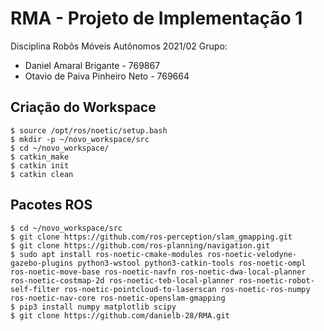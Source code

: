 # RMA - Projeto de Implementação 1
Disciplina Robôs Móveis Autônomos 2021/02
Grupo:
  - Daniel Amaral Brigante - 769867
  - Otavio de Paiva Pinheiro Neto - 769664

## Criação do Workspace 

```shell
$ source /opt/ros/noetic/setup.bash
$ mkdir -p ~/novo_workspace/src
$ cd ~/novo_workspace/
$ catkin_make
$ catkin init
$ catkin clean

```

## Pacotes ROS

```console
$ cd ~/novo_workspace/src
$ git clone https://github.com/ros-perception/slam_gmapping.git
$ git clone https://github.com/ros-planning/navigation.git
$ sudo apt install ros-noetic-cmake-modules ros-noetic-velodyne-gazebo-plugins python3-wstool python3-catkin-tools ros-noetic-ompl ros-noetic-move-base ros-noetic-navfn ros-noetic-dwa-local-planner ros-noetic-costmap-2d ros-noetic-teb-local-planner ros-noetic-robot-self-filter ros-noetic-pointcloud-to-laserscan ros-noetic-ros-numpy ros-noetic-nav-core ros-noetic-openslam-gmapping
$ pip3 install numpy matplotlib scipy
$ git clone https://github.com/danielb-28/RMA.git
```

